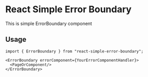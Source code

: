 # React Simple Error Boundary  

This is simple ErrorBoundary component    

## Usage  

```tsx
import { ErrorBoundary } from "react-simple-error-boundary";

<ErrorBoundary errorComponent={YourErrorComponentHandler}>
  <PageOrComponent/>
</ErrorBoundary>
```